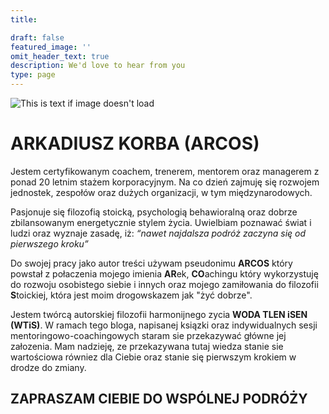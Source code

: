 ```yaml
---
title:

draft: false
featured_image: ''
omit_header_text: true
description: We'd love to hear from you
type: page
---
```


![This is text if image doesn't load](/images/arek.jpg "")
# ARKADIUSZ KORBA (ARCOS)
Jestem certyfikowanym coachem, trenerem, mentorem oraz managerem z ponad 20 letnim stażem korporacyjnym. 
Na co dzień zajmuję się rozwojem jednostek, zespołów oraz dużych  organizacji, w tym międzynarodowych.

Pasjonuje się filozofią stoicką, psychologią behawioralną oraz dobrze zbilansowanym energetycznie stylem życia.
Uwielbiam poznawać świat i ludzi oraz wyznaje zasadę, iż: *“nawet najdalsza podróż zaczyna się od pierwszego kroku”*

Do swojej pracy jako autor treści używam pseudonimu **ARCOS** który powstał z połaczenia mojego imienia **AR**ek, **CO**achingu który wykorzystuję 
do rozwoju osobistego siebie i innych oraz mojego zamiłowania do filozofii **S**toickiej, która jest moim drogowskazem jak "żyć dobrze".

Jestem twórcą autorskiej filozofii harmonijnego zycia **WODA TLEN iSEN (WTiS)**. 
W ramach tego bloga, napisanej ksiązki oraz indywidualnych sesji mentoringowo-coachingowych 
staram sie przekazywać główne jej załozenia. Mam nadzieję, ze przekazywana tutaj wiedza stanie 
sie wartościowa równiez dla Ciebie oraz stanie się pierwszym krokiem w drodze do zmiany.

## ZAPRASZAM CIEBIE DO WSPÓLNEJ PODRÓŻY
